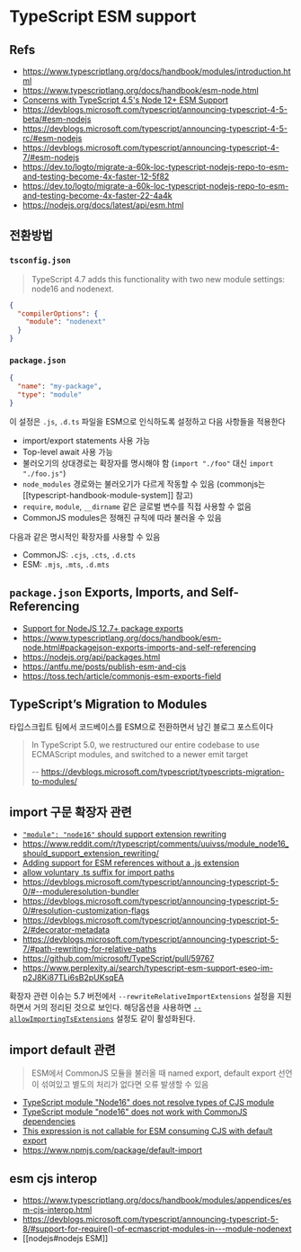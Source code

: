 # TypeScript ESM support

## Refs

- <https://www.typescriptlang.org/docs/handbook/modules/introduction.html>
- <https://www.typescriptlang.org/docs/handbook/esm-node.html>
- [Concerns with TypeScript 4.5's Node 12+ ESM Support](https://github.com/microsoft/TypeScript/issues/46452)
- <https://devblogs.microsoft.com/typescript/announcing-typescript-4-5-beta/#esm-nodejs>
- <https://devblogs.microsoft.com/typescript/announcing-typescript-4-5-rc/#esm-nodejs>
- <https://devblogs.microsoft.com/typescript/announcing-typescript-4-7/#esm-nodejs>
- <https://dev.to/logto/migrate-a-60k-loc-typescript-nodejs-repo-to-esm-and-testing-become-4x-faster-12-5f82>
- <https://dev.to/logto/migrate-a-60k-loc-typescript-nodejs-repo-to-esm-and-testing-become-4x-faster-22-4a4k>
- <https://nodejs.org/docs/latest/api/esm.html>

## 전환방법

### `tsconfig.json`

> TypeScript 4.7 adds this functionality with two new module settings: node16 and nodenext.

```json
{
  "compilerOptions": {
    "module": "nodenext"
  }
}
```

### `package.json`

```json
{
  "name": "my-package",
  "type": "module"
}
```

이 설정은 `.js`, `.d.ts` 파일을 ESM으로 인식하도록 설정하고 다음 사항들을 적용한다

- import/export statements 사용 가능
- Top-level await 사용 가능
- 불러오기의 상대경로는 확장자를 명시해야 함 (`import "./foo"` 대신 `import "./foo.js"`)
- `node_modules` 경로와는 불러오기가 다르게 작동할 수 있음 (commonjs는 [[typescript-handbook-module-system]] 참고)
- `require`, `module`, `__dirname` 같은 글로벌 변수를 직접 사용할 수 없음
- CommonJS modules은 정해진 규칙에 따라 불러올 수 있음

다음과 같은 명시적인 확장자를 사용할 수 있음

- CommonJS: `.cjs`, `.cts`, `.d.cts`
- ESM: `.mjs`, `.mts`, `.d.mts`

## `package.json` Exports, Imports, and Self-Referencing

- [Support for NodeJS 12.7+ package exports](https://github.com/microsoft/TypeScript/issues/33079)
- <https://www.typescriptlang.org/docs/handbook/esm-node.html#packagejson-exports-imports-and-self-referencing>
- <https://nodejs.org/api/packages.html>
- <https://antfu.me/posts/publish-esm-and-cjs>
- <https://toss.tech/article/commonjs-esm-exports-field>

## TypeScript’s Migration to Modules

타입스크립트 팀에서 코드베이스를 ESM으로 전환하면서 남긴 블로그 포스트이다

> In TypeScript 5.0, we restructured our entire codebase to use ECMAScript modules, and switched to a newer emit target
>
> -- <https://devblogs.microsoft.com/typescript/typescripts-migration-to-modules/>

## import 구문 확장자 관련

- [`"module": "node16"` should support extension rewriting](https://github.com/microsoft/TypeScript/issues/49083)
- <https://www.reddit.com/r/typescript/comments/uuivss/module_node16_should_support_extension_rewriting/>
- [Adding support for ESM references without a .js extension](https://github.com/nodejs/node/issues/46006)
- [allow voluntary .ts suffix for import paths](https://github.com/microsoft/TypeScript/issues/37582)
- <https://devblogs.microsoft.com/typescript/announcing-typescript-5-0/#--moduleresolution-bundler>
- <https://devblogs.microsoft.com/typescript/announcing-typescript-5-0/#resolution-customization-flags>
- <https://devblogs.microsoft.com/typescript/announcing-typescript-5-2/#decorator-metadata>
- <https://devblogs.microsoft.com/typescript/announcing-typescript-5-7/#path-rewriting-for-relative-paths>
- <https://github.com/microsoft/TypeScript/pull/59767>
- <https://www.perplexity.ai/search/typescript-esm-support-eseo-im-p2J8Ki87TLi6sB2pUKsqEA>

확장자 관련 이슈는 5.7 버전에서 `--rewriteRelativeImportExtensions` 설정을 지원하면서 거의 정리된 것으로 보인다.
해당옵션을 사용하면 [`--allowImportingTsExtensions`](https://www.typescriptlang.org/vo/tsconfig/#allowImportingTsExtensions) 설정도 같이 활성화된다.

## import default 관련

> ESM에서 CommonJS 모듈을 불러올 때 named export, default export 선언이 섞여있고 별도의 처리가 없다면 오류 발생할 수 있음

- [TypeScript module "Node16" does not resolve types of CJS module](https://github.com/microsoft/TypeScript/issues/49160)
- [TypeScript module "node16" does not work with CommonJS dependencies](https://github.com/microsoft/TypeScript/issues/49271)
- [This expression is not callable for ESM consuming CJS with default export](https://github.com/microsoft/TypeScript/issues/52086)
- <https://www.npmjs.com/package/default-import>

## esm cjs interop

- <https://www.typescriptlang.org/docs/handbook/modules/appendices/esm-cjs-interop.html>
- <https://devblogs.microsoft.com/typescript/announcing-typescript-5-8/#support-for-require()-of-ecmascript-modules-in---module-nodenext>
- [[nodejs#nodejs ESM]]
